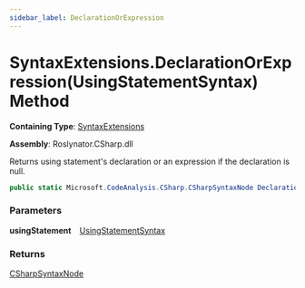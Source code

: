 ```yaml
---
sidebar_label: DeclarationOrExpression
---
```


# SyntaxExtensions\.DeclarationOrExpression\(UsingStatementSyntax\) Method

**Containing Type**: [SyntaxExtensions](../index.md)

**Assembly**: Roslynator\.CSharp\.dll

  
Returns using statement's declaration or an expression if the declaration is null\.

```csharp
public static Microsoft.CodeAnalysis.CSharp.CSharpSyntaxNode DeclarationOrExpression(this Microsoft.CodeAnalysis.CSharp.Syntax.UsingStatementSyntax usingStatement)
```

### Parameters

**usingStatement** &ensp; [UsingStatementSyntax](https://docs.microsoft.com/en-us/dotnet/api/microsoft.codeanalysis.csharp.syntax.usingstatementsyntax)

### Returns

[CSharpSyntaxNode](https://docs.microsoft.com/en-us/dotnet/api/microsoft.codeanalysis.csharp.csharpsyntaxnode)

